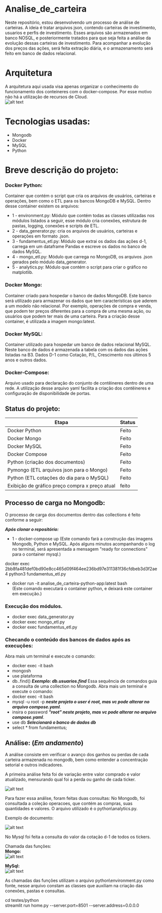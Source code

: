 # Analise_de_carteira
Neste repositório, estou desenvolvendo um processo de análise de carteiras. A ideia é tratar arquivos json, contendo carteiras de investimento, usuarios e perfis de investimento. Esses arquivos são armazenados em banco NOSQL, e posteriormente tratados para que seja feita a análise da evolução dessas carteiras de investimento. 
Para acompanhar a evolução dos preços das ações, será feita extração diária, e o armazenamento será feito em banco de dados relacional. 

# Arquitetura
A arquitetura aqui usada visa apenas organizar o conhecimento do funcionamento dos conteineres com o docker-compose. Por esse motivo não há a utilização de recursos de Cloud. <br>
![alt text](imagens/arquitetura.png)
# Tecnologias usadas:
* Mongodb
* Docker
* MySQL
* Python

# Breve descrição do projeto: 
### Docker Python: <br>
Container que contém o script que cria os arquivos de usuários, carteiras e operações, bem como o ETL para os bancos MongoDB e MySQL. Dentro desse container existem os arquivos:
* 1 - environment.py: Módulo que contém todas as classes utilizadas nos módulos listados a seguir, esse módulo cria conexões, estrutura de pastas, logging, conexões e scripts de ETL.
* 2 - data_generator.py: cria os arquivos de usuários, carteiras e operações em formato .json.
* 3 - fundamentus_etl.py: Módulo que extrai os dados das ações d-1, carrega em um dataframe Pandas e escreve os dados no banco de dados MySQL.
* 4 - mongo_etl.py: Módulo que carrega no MongoDB, os arquivos .json gerados pelo módulo data_generator.
* 5 - analytics.py: Módulo que contém o script para criar o gráfico no matplotlib.
### Docker Mongo: <br>
Container criado para hospedar o banco de dados MongoDB. Este banco será utilizado para armazenar os dados que tem características que aderem a um modelo não relacional. Por exemplo, operações de compra e venda, que podem ter preços diferentes para a compra de uma mesma ação, ou usuários que podem ter mais de uma carteira. Para a criação desse container, é utilizada a imagem mongo:latest.
### Docker MySQL: <br>
Container utilizado para hospedar um banco de dados relacional MySQL. Neste banco de dados é armazenada a tabela com os dados das ações listadas na B3. Dados D-1 como Cotação, P/L, Crescimento nos últimos 5 anos e outros dados.
### Docker-Compose: <br>
Arquivo usado para declaração do conjunto de contêineres dentro de uma rede. A utilização desse arquivo yaml facilita a criação dos contêineres e configuração de disponibilidade de portas.

## Status do projeto:
| Etapa | Status |
| ------| ------ |
| Docker Python | Feito |
| Docker Mongo | Feito |
| Docker MySQL | Feito |
| Docker Compose | Feito |
| Python (criação dos documentos) | Feito |
| Pymongo (ETL arquivos json para o Mongo) | Feito |
| Python (ETL cotações do dia para o MySQL) | Feito |
| Exibição de gráfico preço compra x preço atual | feito |

## Processo de carga no Mongodb:
O processo de carga dos documentos dentro das collections é feito conforme a seguir:

***Após clonar o repositório:***
* 1 - docker-compose up (Este comando fará a construção das imagens Mongodb, Python e MySQL. Após alguns minutos acompanhando o log no terminal, será apresentada a mensagem "ready for connections" para o container mysql.)

docker exec 2bb8fa481def0bd90e8cc465d09f464ee236bd97e311381f36cfdbeb3d3f2ae4 python3 fundamentus_etl.py

* docker run -it analise_de_carteira-python-app:latest bash <br> (Este comando executará o container python, e deixará este container em execução.)
### Execução dos módulos.
* docker exec <id do container python> data_generator.py
* docker exec <id do container python> mongo_etl.py
* docker exec <id do container python> fundamentus_etl.py
### Checando o conteúdo dos bancos de dados após as execuções:
Abra mais um terminal e execute o comando:
* docker exec -it <id do container MongoDB> bash
* mongosh
* use plataforma
* db.<nome da collection>.find() ***Exemplo: db.usuarios.find***
Essa sequência de comandos guia a consulta de uma collection no Mongodb.
Abra mais um terminal e execute o comando:
* docker exec -it <id do container MongoDB> bash
* mysql -u root -p ***neste projeto o user é root, mas vc pode alterar no arquivo compose.yaml***.
* insira o password ***"root" neste projeto, mas vc pode alterar no arquivo compose.yaml***.
* use db ***Selecionará o banco de dados db***
* select * from fundamentus;

## Análise: (***Em andamento***)
A análise consiste em verificar o avanço dos ganhos ou perdas de cada carteira armazenada no mongodb, bem como entender a concentração setorial e outros indicadores.

A primeira análise feita foi de variação entre valor comprado e valor atualizado, mensurando qual foi a perda ou ganho de cada ticker. <br>

![alt text](imagens/tickers_compra_x_atual.png)

Para fazer essa análise, foram feitas duas consultas: 
No Mongodb, foi consultada a coleção operacoes, que contém as compras, suas quantidades e valores. O arquivo utilizado é o python\analytics.py.

Exemplo de documento: <br>

![alt text](imagens/documento_mongo.png)

No Mysql foi feita a consulta  do valor da cotação d-1 de todos os tickers. 

Chamada das funções: <br>
**Mongo:**  <br>
![alt text](imagens/chamada_mongo_analise.png)

**MySql:**  <br>
![alt text](imagens/chamada_mysql_analise.png)

As chamadas das funções utilizam o arquivo python\environment.py como fonte, nesse arquivo constam as classes que auxiliam na criação das conexões, pastas e consultas.

cd testes/python \
streamlit run home.py --server.port=8501 --server.address=0.0.0.0



